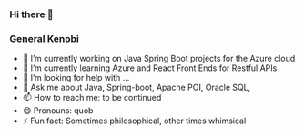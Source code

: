 ### Hi there 👋
### General Kenobi

- 🔭 I’m currently working on Java Spring Boot projects for the Azure cloud
- 🌱 I’m currently learning Azure and React Front Ends for Restful APIs
- 🤔 I’m looking for help with ...
- 💬 Ask me about Java, Spring-boot, Apache POI, Oracle SQL, 
- 📫 How to reach me: to be continued
- 😄 Pronouns: quob
- ⚡ Fun fact: Sometimes philosophical, other times whimsical

<!--
**RicardoMarcel12/RicardoMarcel12** is a ✨ _special_ ✨ repository because its `README.md` (this file) appears on your GitHub profile.

Here are some ideas to get you started:


-->
